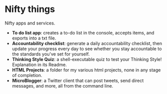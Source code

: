 # Nifty things
Nifty apps and services.

- <b>To do list app</b>: creates a to-do list in the console, accepts items, and
exports into a txt file.
- <b>Accountability checklist</b>: generate a daily accountability checklist, then
update your progress every day to see
whether you stay accountable to the standards you've set for yourself.
- <b>Thinking Style Quiz</b>: a shell-executable quiz to test your Thinking Style!
Explanation in its Readme.
- <b>HTML Projects</b>: a folder for my various html projects, none in any
stage of completion.
- <b>MicroBlogger</b>: a Twitter client that can post tweets, send direct messages,
and more, all from the command line.
